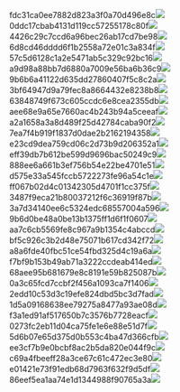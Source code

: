 fdc31ca0ee7882d823a3f0a70d496e8c<img  src="https://img.alicdn.com/bao/uploaded/i3/2639837995/TB2me9npIj_B1NjSZFHXXaDWpXa_!!2639837995.jpg_160x160.jpg">
0ddc17cbab4131d119cc57255178c80f<img  src="https://img.alicdn.com/bao/uploaded/i1/2639837995/O1CN0128vl0KHRyAexEmp_!!2639837995.jpg_160x160.jpg">
4426c29c7ccd6a96bec26ab17cd7be98<img  src="https://img.alicdn.com/bao/uploaded/i4/2639837995/O1CN0128vl03pVszyGMqJ_!!2639837995.jpg_160x160.jpg">
6d8cd46dddd6f1b2558a72e01c3a834f<img  src="https://img.alicdn.com/bao/uploaded/i2/2639837995/O1CN0128vl0Ih2dy6u3Fm_!!2639837995.jpg_160x160.jpg">
57c5d6128c1a2e5471ab5c329c92bc16<img  src="https://img.alicdn.com/bao/uploaded/i3/2639837995/O1CN0128vl0EHQKbxN3lK_!!2639837995.jpg_160x160.jpg">
a9d98a88bb7d6880a7009e56ba6b36c9<img  src="https://img.alicdn.com/bao/uploaded/i2/2639837995/TB2mEA3prZnBKNjSZFGXXbt3FXa_!!2639837995.jpg_160x160.jpg">
9b6b6a41122d635dd27860407f5c8c2a<img  src="https://img.alicdn.com/bao/uploaded/i4/2639837995/O1CN0128vl0WN9kjPa3ZD_!!2639837995.jpg_160x160.jpg">
3bf64947d9a79fec8a8664432e8238b8<img  src="https://img.alicdn.com/bao/uploaded/i4/2639837995/O1CN0128vl0crlIuBjuDl_!!2639837995.jpg_160x160.jpg">
63848749f673c605ccdc6e8cea2355db<img  src="https://img.alicdn.com/bao/uploaded/i1/2639837995/O1CN0128vl0Y8l0ANbkeI_!!2639837995.jpg_160x160.jpg">
aee68e9a65e7660ac4b243b94a5ceeaf<img  src="https://img.alicdn.com/bao/uploaded/i3/2639837995/TB2Z4ECncj_B1NjSZFHXXaDWpXa_!!2639837995.jpg_160x160.jpg">
a2a1658a3a8d489f25d42784caba90f2<img  src="https://img.alicdn.com/bao/uploaded/i4/2639837995/O1CN0128vl0FocLMl3t6j_!!2639837995.jpg_160x160.jpg">
7ea7f4b919f1837d0dae2b2162194358<img  src="https://img.alicdn.com/bao/uploaded/i2/2639837995/O1CN0128vl0QpJsAxAuM2_!!2639837995.jpg_160x160.jpg">
e23cd9dea759cd06c2d73b9d206352a1<img  src="https://img.alicdn.com/imgextra/i1/2639837995/O1CN0128vl0kd4BUWoo62_!!2639837995.jpg">
eff39db7b612be599d9696bac50249c9<img  src="https://img.alicdn.com/imgextra/i3/2639837995/O1CN0128vl0jES4kKVcHf_!!2639837995.jpg">
888ee6a661b3ef756b54e22be4701e51<img  src="https://img.alicdn.com/imgextra/i1/2639837995/O1CN0128vl0k3Q7HVlFK7_!!2639837995.jpg">
d575e33a545fccb5722273fe96a54c1e<img  src="https://img.alicdn.com/imgextra/i2/2639837995/O1CN0128vl0db4PZMWyTf_!!2639837995.jpg">
ff067b02d4c01342305d4701f1cc375f<img  src="https://img.alicdn.com/imgextra/i3/2639837995/O1CN0128vl0lQw8fG5TnS_!!2639837995.jpg">
3487f9eca21b80037212f6c36919f87b<img  src="https://img.alicdn.com/imgextra/i3/2639837995/O1CN0128vl0jropJOsJSt_!!2639837995.jpg">
3a7d34140ee6c5324edc68557004a596<img  src="https://img.alicdn.com/imgextra/i2/2639837995/O1CN0128vl0ilRTOS24Ww_!!2639837995.jpg">
9b6d0be48a0be13b1375ff1d6f1f0607<img  src="https://img.alicdn.com/imgextra/i4/2639837995/O1CN0128vl0kOM1EuTgNq_!!2639837995.jpg">
aa7c6cb5569fe8c967a9b1354c4abccd<img  src="https://img.alicdn.com/imgextra/i3/2639837995/O1CN0128vl0kOKoTLoCQa_!!2639837995.jpg">
bf5c926c3b2d48e75071b617cd342f72<img  src="https://img.alicdn.com/imgextra/i3/2639837995/O1CN0128vl0jlTHUOuh3u_!!2639837995.jpg">
a8a6fde40fbc51ce54fbd325d4c19a6a<img  src="https://img.alicdn.com/imgextra/i1/2639837995/O1CN0128vl0k3PB8JN8Sc_!!2639837995.jpg">
f7bf9b153b49ab71a3222ccdeab414ed<img  src="https://img.alicdn.com/imgextra/i3/2639837995/O1CN0128vl0k5mElE1EqG_!!2639837995.jpg">
68aee95b681679e8c8191e59b825087b<img  src="https://img.alicdn.com/imgextra/i2/2639837995/O1CN0128vl0ilTt0gYcqu_!!2639837995.jpg">
0a3c65fcd7ccbf2f456a1093ca7f1406<img  src="https://img.alicdn.com/imgextra/i2/2639837995/O1CN0128vl0kO1wVYhW00_!!2639837995.jpg">
2edd10c53d3c19efe824dbd5bc3d7fad<img  src="https://img.alicdn.com/imgextra/i4/2639837995/O1CN0128vl0k5mElAIueM_!!2639837995.jpg">
1d5a09168638ee79275a8477a93ae08d<img  src="https://img.alicdn.com/imgextra/i1/2639837995/O1CN0128vl0l2gFegFHjq_!!2639837995.jpg">
f3a1ed91af517650b7c3576b7728eacf<img  src="https://img.alicdn.com/imgextra/i1/2639837995/O1CN0128vl0kO0s426LEw_!!2639837995.jpg">
0273fc2eb11d04ca75fe1e6e88e51d7f<img  src="https://img.alicdn.com/imgextra/i2/2639837995/O1CN0128vl0k5mZYhenkK_!!2639837995.jpg">
5d6b07e65d375d0b553c4ba47d366cfb<img  src="https://img.alicdn.com/imgextra/i3/2639837995/O1CN0128vl0k5lMkL3Two_!!2639837995.jpg">
ee3cf7b9e0bcbf8ac2b5da820e044f9c<img  src="https://img.alicdn.com/imgextra/i4/2639837995/O1CN0128vl0hxA9AlVngt_!!2639837995.jpg">
c69a4fbeeff28a3ce67c61c472ec3e80<img  src="https://img.alicdn.com/imgextra/i2/2639837995/O1CN0128vl0l2fRnRhlMj_!!2639837995.jpg">
e01421e73f91edb68d7963f632f9d5df<img  src="https://img.alicdn.com/imgextra/i3/2639837995/O1CN0128vl0db4oVmNiQM_!!2639837995.jpg">
86eef5ea1aa74e1d1344988f90765a3a<img  src="https://img.alicdn.com/imgextra/i2/2639837995/O1CN0128vl0kO2HJGYTnK_!!2639837995.jpg">

